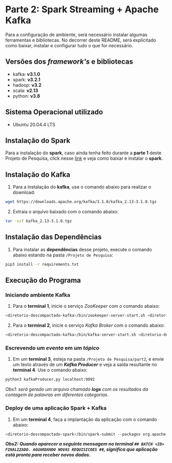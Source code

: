# Parte 2: Spark Streaming + Apache Kafka

Para a configuração de ambiente, será necessário instalar algumas ferramentas e bibliotecas. No decorrer deste README, será explicitado como baixar, instalar e configurar tudo o que for necessário.

## Versões dos *framework's* e bibliotecas

* kafka: **v3.1.0**
* spark: **v3.2.1**
* hadoop: **v3.2**
* scala: **v2.13**
* python: **v3.8**

## Sistema Operacional utilizado

* Ubuntu 20.04.4 LTS

## Instalação do Spark

Para a instalação do **spark**, caso ainda tenha feito durante a **parte 1** deste Projeto de Pesquisa, click nesse [link](https://github.com/fellipe-araujo/PSPD/tree/main/Projeto%20de%20Pesquisa/part1#instala%C3%A7%C3%A3o-do-spark) e veja como baixar e instalar o **spark**.

## Instalação do Kafka

1) Para a instalação do **kafka**, use o comando abaixo para realizar o download:

```bash
wget https://downloads.apache.org/kafka/3.1.0/kafka_2.13-3.1.0.tgz
```

2) Extraia o arquivo baixado com o comando abaixo:

```bash
tar -xzf kafka_2.13-3.1.0.tgz
```

## Instalação das Dependências

1) Para instalar as **dependências** desse projeto, execute o comando abaixo estando na pasta `/Projeto de Pesquisa`:

```bash
pip3 install -r requirements.txt
```

## Execução do Programa

### Iniciando ambiente Kafka

1) Para o **terminal 1**, inicie o serviço *ZooKeeper* com o comando abaixo:

```bash
<diretorio-descompactado-kafka>/bin/zookeeper-server-start.sh <diretorio-descompactado-kafka>/config/zookeeper.properties
```

2) Para o **terminal 2**, inicie o serviço *Kafka Broker* com o comando abaixo:

```bash
<diretorio-descompactado-kafka>/bin/kafka-server-start.sh <diretorio-descompactado-kafka>/config/server.properties
```

### Escrevendo um *evento* em um *tópico*

1) Em um **terminal 3**, esteja na pasta `/Projeto de Pesquisa/part2`, e envie um texto através de um ***Kafka Producer*** e veja a saída resultante no **terminal 4**. Use o comando abaixo:

```bash
python3 kafkaProducer.py localhost:9092
```

*Obs1: será gerado um arquivo chamado **logs** com os resultados da contagem de palavras em diferentes categorias*.

### Deploy de uma aplicação Spark + Kafka

1) Em um **terminal 4**, faça a implantação da aplicação com o comando abaixo:

```bash
<diretorio-descompactado-spark>/bin/spark-submit --packages org.apache.spark:spark-sql-kafka-0-10_2.13:3.2.1 ./SparkStreamingWithKafka.py
```
***Obs2: Quando aparecer a seguinte mensagem no terminal `## BATCH <ID> FINALIZADO. AGUARDANDO NOVAS REQUISICOES ##`, significa que aplicação está pronta para receber novos dados.***